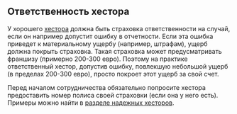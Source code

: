 ## Ответственность хестора

У хорошего [хестора](#надежные-хесторы) должна быть страховка ответственности на случай, если он например допустит ошибку в отчетности.
Если эта ошибка приведет к материальному ущербу (например, штрафам), ущерб должна покрыть страховка. Такая страховка
может предусматривать франшизу (примерно 200-300 евро). Поэтому на практике ответственный хестор, допустив ошибку,
повлекшую небольшой ущерб (в пределах 200-300 евро), просто покроет этот ущерб за свой счет.

Перед началом сотрудничества обязательно попросите хестора предоставить номер полиса своей страховки (если она у него
есть). Примеры можно найти в [разделе надежных хесторов](#надежные-хесторы).
